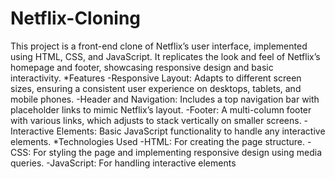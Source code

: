 # Netflix-Cloning
This project is a front-end clone of Netflix’s user interface, implemented using HTML, CSS, and JavaScript. It replicates the look and feel of Netflix’s homepage and footer, showcasing responsive design and basic interactivity.
*Features
-Responsive Layout: Adapts to different screen sizes, ensuring a consistent user experience on desktops, tablets, and mobile phones.
-Header and Navigation: Includes a top navigation bar with placeholder links to mimic Netflix’s layout.
-Footer: A multi-column footer with various links, which adjusts to stack vertically on smaller screens.
-Interactive Elements: Basic JavaScript functionality to handle any interactive elements.
*Technologies Used
-HTML: For creating the page structure.
-CSS: For styling the page and implementing responsive design using media queries.
-JavaScript: For handling interactive elements
